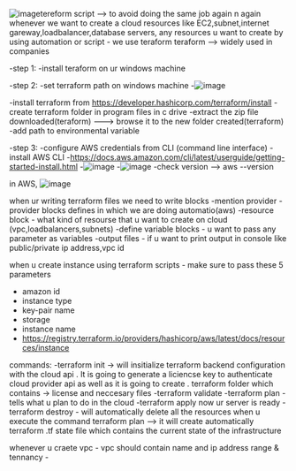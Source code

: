 ![image](https://github.com/user-attachments/assets/64c93d88-8a0a-49ad-8590-e9d0689e0428)tereform script --> to avoid doing the same job again n again
whenever we want to create a cloud resources like EC2,subnet,internet gareway,loadbalancer,database servers, any resources u want to create by using automation or script - we use teraform
teraform --> widely used in  companies

-step 1:
 -install teraform on ur windows machine

-step 2:
 -set terraform path on windows machine
 -![image](https://github.com/user-attachments/assets/c09d2a33-0893-4bf7-9018-239da2b23085)

-install terraform from https://developer.hashicorp.com/terraform/install
-create terraform folder in program files in c drive
-extract the zip file downloaded(teraform) ---> browse it to the new folder created(terraform)
-add path to environmental variable


-step 3:
 -configure AWS credentials from CLI (command line interface)
 -install AWS CLI
 -https://docs.aws.amazon.com/cli/latest/userguide/getting-started-install.html
 -![image](https://github.com/user-attachments/assets/e260f4ab-7091-49b1-97e7-50005cc3bdf6)
 -![image](https://github.com/user-attachments/assets/5ab5dcd7-560d-423a-aa02-bd7e7fa5adee)
 -check version --> aws --version

in AWS,
 ![image](https://github.com/user-attachments/assets/6fad3de2-9bd9-4ce8-af4c-bae2a9df0237)

when ur writing terraform files we need to write blocks
-mention provider - provider blocks defines in which we are doing automatio(aws)
-resource block - what kind of resourse that u want to create on cloud (vpc,loadbalancers,subnets)
-define variable blocks - u want to pass any parameter as variables
-output files - if u want to print output in console like public/private ip address,vpc id


when u create instance using terraform scripts - make sure to pass these 5 parameters
- amazon id
- instance type
- key-pair name
- storage
- instance name
- https://registry.terraform.io/providers/hashicorp/aws/latest/docs/resources/instance

commands:
 -terraform init -> will insitialize terraform backend configuration with the cloud api . It is going to generate a liciencse key to authenticate cloud provider api as well as it is going to create . terraform folder which contains -> license and neccesary files
 -terraform validate
 -terraform plan   -tells what u plan to do in the cloud
 -terraform apply
 now ur server is ready
 -terraform destroy - will automatically delete all the resources 
 when u execute the command terraform plan --> it will create automatically terraform .tf state file which contains the current state of the infrastructure



 whenever u craete vpc - vpc should contain name and ip address range  & tennancy -

